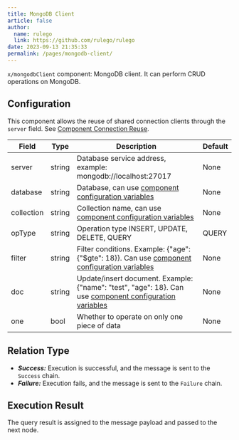 ```yaml
---
title: MongoDB Client
article: false
author: 
  name: rulego
  link: https://github.com/rulego/rulego
date: 2023-09-13 21:35:33
permalink: /pages/mongodb-client/
---
```


`x/mongodbClient` component: <Badge text="v0.26.0+"/> MongoDB client. It can perform CRUD operations on MongoDB.

## Configuration
This component allows the reuse of shared connection clients through the `server` field. See [Component Connection Reuse](/en/pages/baa05d/).

| Field      | Type   | Description                                                                                                                   | Default |
|------------|--------|-------------------------------------------------------------------------------------------------------------------------------|---------|
| server     | string | Database service address, example: mongodb://localhost:27017                                                                  | None    |
| database   | string | Database, can use [component configuration variables](/en/pages/baa05c/)                                                      | None    |
| collection | string | Collection name, can use [component configuration variables](/en/pages/baa05c/)                                               | None    |
| opType     | string | Operation type INSERT, UPDATE, DELETE, QUERY                                                                                  | QUERY   |
| filter     | string | Filter conditions. Example: {"age": {"$gte": 18}}. Can use [component configuration variables](/en/pages/baa05c/)             | None    |
| doc        | string | Update/insert document. Example: {"name": "test", "age": 18}.  Can use [component configuration variables](/en/pages/baa05c/) | None    |
| one        | bool   | Whether to operate on only one piece of data                                                                                  | None    |

## Relation Type

- ***Success:*** Execution is successful, and the message is sent to the `Success` chain.
- ***Failure:*** Execution fails, and the message is sent to the `Failure` chain.

## Execution Result

The query result is assigned to the message payload and passed to the next node.
